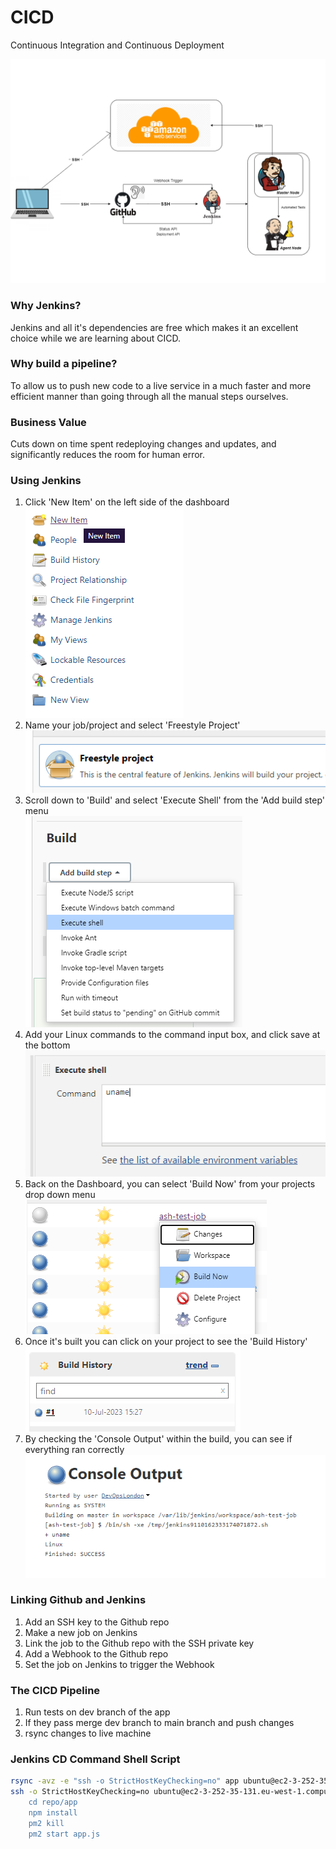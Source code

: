 # CICD

Continuous Integration and Continuous Deployment

![CICD Diagram](images/CICD_diagram.png)

### Why Jenkins?

Jenkins and all it's dependencies are free which makes it an excellent choice
while we are learning about CICD.

### Why build a pipeline?

To allow us to push new code to a live service in a much faster and more efficient manner than going through all the manual steps ourselves.

### Business Value

Cuts down on time spent redeploying changes and updates,
and significantly reduces the room for human error.

### Using Jenkins

1. Click 'New Item' on the left side of the dashboard\
   ![New Item](images/New_item.png)
2. Name your job/project and select 'Freestyle Project'
   ![Freestyle Project](images/freestyle_project.PNG)
3. Scroll down to 'Build' and select 'Execute Shell' from the 'Add build step' menu\
   ![Add build step](images/Build_ss.PNG)
4. Add your Linux commands to the command input box, and click save at the bottom\
   ![command input](images/command_input.PNG)
5. Back on the Dashboard, you can select 'Build Now' from your projects drop down menu\
   ![Build Now](images/Build_now.PNG)
6. Once it's built you can click on your project to see the 'Build History'\
   ![Build History](images/Build_history.PNG)
7. By checking the 'Console Output' within the build, you can see if everything ran correctly\
   ![Console Output](images/Console_output.PNG)

### Linking Github and Jenkins

1. Add an SSH key to the Github repo
2. Make a new job on Jenkins
3. Link the job to the Github repo with the SSH private key
4. Add a Webhook to the Github repo
5. Set the job on Jenkins to trigger the Webhook

### The CICD Pipeline

1. Run tests on dev branch of the app
2. If they pass merge dev branch to main branch and push changes
3. rsync changes to live machine

### Jenkins CD Command Shell Script

```sh
rsync -avz -e "ssh -o StrictHostKeyChecking=no" app ubuntu@ec2-3-252-35-131.eu-west-1.compute.amazonaws.com:/home/ubuntu/repo
ssh -o StrictHostKeyChecking=no ubuntu@ec2-3-252-35-131.eu-west-1.compute.amazonaws.com << EOF
    cd repo/app
    npm install
    pm2 kill
    pm2 start app.js
```